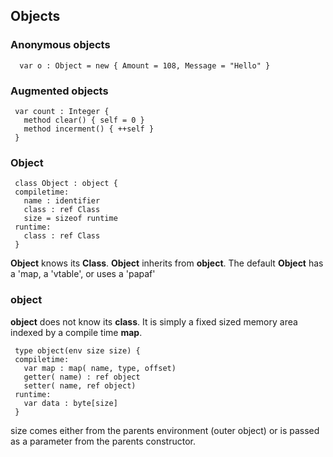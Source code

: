 Objects
-------

### Anonymous objects

`  var o : Object = new { Amount = 108, Message = "Hello" }`

### Augmented objects
```
 var count : Integer {
   method clear() { self = 0 }
   method incerment() { ++self }
 }
```
### Object
```
 class Object : object {
 compiletime:
   name : identifier
   class : ref Class
   size = sizeof runtime
 runtime:
   class : ref Class
 }
```
**Object** knows its **Class**. **Object** inherits from **object**. The default **Object** has a 'map, a 'vtable', or uses a 'papaf'

### object

**object** does not know its **class**. It is simply a fixed sized memory area indexed by a compile time **map**.
```
 type object(env size size) {
 compiletime:
   var map : map( name, type, offset)
   getter( name) : ref object
   setter( name, ref object)
 runtime:
   var data : byte[size]
 }
```
size comes either from the parents environment (outer object) or is passed as a parameter from the parents constructor.
